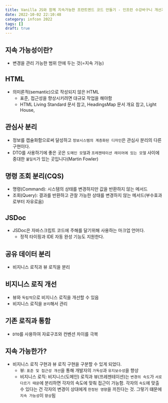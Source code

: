 ```yaml
---
title: Vanilla JS와 함께 지속가능한 프런트엔드 코드 만들기 - 인프런 수강바구니 개선기, 이문기
date: 2022-10-02 22:10:48
category: infcon 2022
tags: []
draft: true
---
```


## 지속 가능성이란?

- 변경을 관리 가능한 범위 안에 두는 것(=지속 가능)

## HTML

- 의미론적(semantic)으로 작성되지 않은 HTML
  - 표준, 접근성을 향상시키려면 대규모 작업을 해야함
  - HTML Living Standard 문서 참고, HeadingsMap 문서 개요 참고, Light House,

## 관심사 분리

- 정보를 캡슐화함으로써 달성하고 `정보시스템의 계층화된 디자인`은 관심사 분리의 다른 구현이다.
- DTO를 사용하기에 좋은 곳은 `도메인 모델`과 `프레젠테이션 레이어에 있는 모델` 사이에 중대한 `불일치`가 있는 곳입니다(Martin Fowler)

## 명령 조회 분리(CQS)

- 명령(Command): 시스템의 상태를 변경하지만 값을 반환하지 않는 메서드
- 조회(Query): 결과를 반환하고 관찰 가능한 상태를 변경하지 않는 메서드(부수효과로부터 자유로움)

## JSDoc

- JSDoc은 자바스크립트 코드에 주해를 달기위해 사용하는 마크업 언어다.
  - 정적 타이핑과 IDE 자동 완성 기능도 지원한다.

## 공유 데이터 분리

- 비지니스 로직과 뷰 로직을 분리

## 비지니스 로직 개선

- 뷰와 `독립적`으로 비지니스 로직을 개선할 수 있음
- 비지니스 로직을 `분리`해서 관리

## 기존 로직과 통함

- `DTO`를 사용하여 자료구조와 컨벤션 차이를 극복

## 지속 가능한가?

- 비지니스 로직 구현과 뷰 로직 구현을 구분할 수 있게 되었다.
  - 뷰: `표준 및 접근성 개선`을 통해 개발자의 `가독성`과 `유지보수성`을 향상
  - 비지니스 로직: 비지니스(도메인) 로직과 뷰(프레젠테이션)는 `변경의 속도`가 `서로 다르기 때문`에 분리하면 각자의 속도에 맞춰 접근이 가능함. 각자의 `속도`에 맞출 수 있다는 건 각자의 변경이 상대에게 `한정된 영향`을 끼친다는 것. 그렇기 떄문에 `지속 가능성`이 `향상`됨

